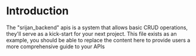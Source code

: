 # Introduction

The "srijan_backend" apis is a system that allows basic CRUD operations, they'll serve as a kick-start for your next project.
This file exists as an example, you should be able to replace the content here to provide users a more comprehensive guide to
your APIs
